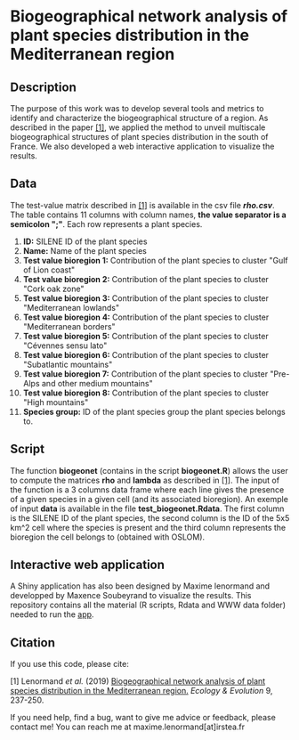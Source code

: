 Biogeographical network analysis of plant species distribution in the Mediterranean region
================================================================================

## Description

The purpose of this work was to develop several tools and metrics to identify and characterize the biogeographical structure of a region. As described in the paper [[1]](https://onlinelibrary.wiley.com/doi/full/10.1002/ece3.4718), we applied the method to unveil multiscale biogeographical structures of plant species distribution in the south of France. We also developed a web interactive application to visualize the results.

## Data

The test-value matrix described in [[1]](https://onlinelibrary.wiley.com/doi/full/10.1002/ece3.4718) is available in the csv file ***rho.csv***. The table contains 11 columns with column names, **the value separator is a semicolon ";"**. Each row represents a plant species.

1.  **ID:** SILENE ID of the plant species
2.  **Name:** Name of the plant species
3.  **Test value bioregion 1:** Contribution of the plant species to cluster "Gulf of Lion coast" 
4.  **Test value bioregion 2:** Contribution of the plant species to cluster "Cork oak zone"
5.  **Test value bioregion 3:** Contribution of the plant species to cluster "Mediterranean lowlands" 
6.  **Test value bioregion 4:** Contribution of the plant species to cluster "Mediterranean borders"
7.  **Test value bioregion 5:** Contribution of the plant species to cluster "Cévennes sensu lato"
8.  **Test value bioregion 6:** Contribution of the plant species to cluster "Subatlantic mountains"
9.  **Test value bioregion 7:** Contribution of the plant species to cluster "Pre-Alps and other medium mountains"
10. **Test value bioregion 8:** Contribution of the plant species to cluster "High mountains"
11. **Species group:** ID of the plant species group the plant species belongs to. 

## Script

The function **biogeonet** (contains in the script **biogeonet.R**) allows the user to compute the matrices **rho** and **lambda** as described in [[1]](https://onlinelibrary.wiley.com/doi/full/10.1002/ece3.4718). The input of the function is a 3 columns data frame where each line gives the presence of a given species in a given cell (and its associated bioregion). An exemple of input **data** is available in the file **test_biogeonet.Rdata**. The first column is the SILENE ID of the plant species, the second column is the ID of the 5x5 km^2 cell where the species is present and the third column represents the bioregion the cell belongs to (obtained with OSLOM).

## Interactive web application

A Shiny application has also been designed by Maxime lenormand and developped by Maxence Soubeyrand to visualize the results. This repository contains all the material (R scripts, Rdata and WWW data folder) needed to run the [app](https://maximelenormand.shinyapps.io/Biogeo/). 

## Citation

If you use this code, please cite:

[1] Lenormand *et al.* (2019) [Biogeographical network analysis of plant species distribution in the Mediterranean region.](https://onlinelibrary.wiley.com/doi/full/10.1002/ece3.4718)
*Ecology & Evolution* 9, 237-250.

If you need help, find a bug, want to give me advice or feedback, please contact me!
You can reach me at maxime.lenormand[at]irstea.fr
